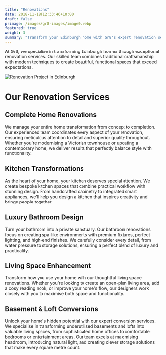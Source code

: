 ```yaml
---
title: "Renovations"
date: 2018-11-18T12:33:46+10:00
draft: false
primage: /images/gr8-images/image0.webp
featured: true
weight: 3
summary: "Transform your Edinburgh home with Gr8's expert renovation services. From period properties to modern builds, we deliver exceptional craftsmanship and attention to detail in every project."
---
```


At Gr8, we specialise in transforming Edinburgh homes through exceptional renovation services. Our skilled team combines traditional craftsmanship with modern techniques to create beautiful, functional spaces that exceed expectations.

<!--more-->

![Renovation Project in Edinburgh](https://gr8constructionprojects.com/images/gr8-images/image0.webp)

# Our Renovation Services

## Complete Home Renovations

We manage your entire home transformation from concept to completion. Our experienced team coordinates every aspect of your renovation, ensuring meticulous attention to detail and superior quality throughout. Whether you're modernising a Victorian townhouse or updating a contemporary home, we deliver results that perfectly balance style with functionality.

## Kitchen Transformations

As the heart of your home, your kitchen deserves special attention. We create bespoke kitchen spaces that combine practical workflow with stunning design. From handcrafted cabinetry to integrated smart appliances, we'll help you design a kitchen that inspires creativity and brings people together.

## Luxury Bathroom Design

Turn your bathroom into a private sanctuary. Our bathroom renovations focus on creating spa-like environments with premium fixtures, perfect lighting, and high-end finishes. We carefully consider every detail, from water pressure to storage solutions, ensuring a perfect blend of luxury and practicality.

## Living Space Enhancement

Transform how you use your home with our thoughtful living space renovations. Whether you're looking to create an open-plan living area, add a cosy reading nook, or improve your home's flow, our designers work closely with you to maximise both space and functionality.

## Basement & Loft Conversions

Unlock your home's hidden potential with our expert conversion services. We specialise in transforming underutilised basements and lofts into valuable living spaces, from sophisticated home offices to comfortable bedrooms or entertainment areas. Our team excels at maximising headroom, introducing natural light, and creating clever storage solutions that make every square metre count.
